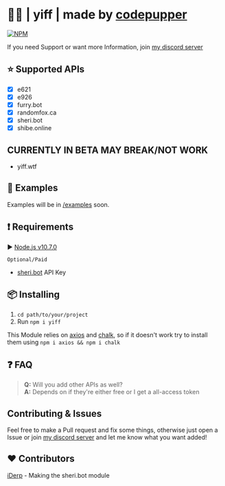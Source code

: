 # 🦊🐺 | yiff | made by [codepupper](https://werewovles-yiff.me "my homepage")

[![NPM](https://nodei.co/npm/yiff.png)](https://nodei.co/npm/yiff/)

If you need Support or want more Information, join [my discord server](https://discord.gg/He2822y "a link to my discord server")

## ⭐️ Supported APIs

- [x] e621
- [x] e926
- [x] furry.bot
- [x] randomfox.ca
- [x] sheri.bot
- [x] shibe.online

## **CURRENTLY IN BETA MAY BREAK/NOT WORK**

+ yiff.wtf

## 📝 Examples

Examples will be in [/examples](https://github.com/yiff/tree/master/examples "a link to the examples, once they're there") soon.

## ❗️ Requirements

▶️ [Node.js v10.7.0](https://nodejs.org/en/ "A link to the node.js website")

`Optional/Paid`

+ [sheri.bot](https://sheri.bot/ "A link to the node.js website") API Key

## 📦 Installing

1. `cd path/to/your/project`
2. Run `npm i yiff`

This Module relies on [axios](https://npmjs.org/package/axios "A link to the axios package on npm") and [chalk](https://npmjs.org/package/chalk "A link to the chalk package on npm"), so if it doesn't work try to install them using `npm i axios && npm i chalk`

## ❓ FAQ

> **Q:** Will you add other APIs as well?\
> **A:** Depends on if they're either free or I get a all-access token

## Contributing & Issues

Feel free to make a Pull request and fix some things, otherwise just open a Issue or join [my discord server](https://discord.gg/He2822y) and let me know what you want added!

## ❤️ Contributors

[iDerp](https://github.com/iDerp) - Making the sheri.bot module